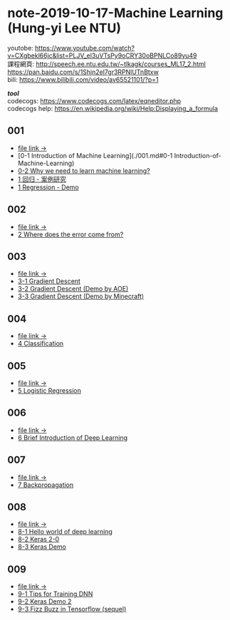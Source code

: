 
# note-2019-10-17-Machine Learning (Hung-yi Lee NTU)

youtobe: https://www.youtube.com/watch?v=CXgbekl66jc&list=PLJV_el3uVTsPy9oCRY30oBPNLCo89yu49  
課程網頁: http://speech.ee.ntu.edu.tw/~tlkagk/courses_ML17_2.html  
https://pan.baidu.com/s/1Shjn2el7gr3RPNlUTnBtxw  
bili: https://www.bilibili.com/video/av65521101/?p=1  

***tool***  
codecogs: https://www.codecogs.com/latex/eqneditor.php  
codecogs help: https://en.wikipedia.org/wiki/Help:Displaying_a_formula

## 001
- [file link ->](./001.md)
- [0-1 Introduction of Machine Learning](./001.md#0-1 Introduction-of-Machine-Learning)
- [0-2 Why we need to learn machine learning?](./001.md#0-2-Why-we-need-to-learn-machine-learning?)
- [1 回归 - 案例研究](./001.md#ML讲座1-回归---案例研究)
- [1 Regression - Demo](./001.md#1-Regression---Demo)

## 002
- [file link ->](./002.md)
- [2 Where does the error come from?](./002.md#2-Where-does-the-error-come-from)

## 003
- [file link ->](./003.md)
- [3-1 Gradient Descent](./003.md#3-1-Gradient-Descent)
- [3-2 Gradient Descent (Demo by AOE)](./003.md#3-2-Gradient-Descent-Demo-by-AOE)
- [3-3 Gradient Descent (Demo by Minecraft)](./003.3-3-Gradient-Descent-Demo-by-Minecraft)

## 004
- [file link ->](./004.md)
- [4 Classification](./004.md#4-Classification)

## 005
- [file link ->](./005.md)
- [5 Logistic Regression](./005.md#5-Logistic-Regression)

## 006
- [file link ->](./006.md)
- [6 Brief Introduction of Deep Learning](./006.md#6-Brief-Introduction-of-Deep-Learning)

## 007
- [file link ->](./007.md)
- [7 Backpropagation](./007.md#7-Backpropagation)

## 008
- [file link ->](./008.md)
- [8-1 Hello world of deep learning](./008.md#8-1-Hello-world-of-deep-learning)
- [8-2 Keras 2-0](./008.md#8-2-Keras-2-0)
- [8-3 Keras Demo](./008.md#8-3-Keras-Demo)


## 009
- [file link ->](./009.md)
- [9-1 Tips for Training DNN](./009.md#9-1-Tips-for-Training-DNN)
- [9-2 Keras Demo 2](./009.md#9-2-Keras-Demo-2)
- [9-3 Fizz Buzz in Tensorflow (sequel)](./009.md#9-3-Fizz-Buzz-in-Tensorflow-(sequel))